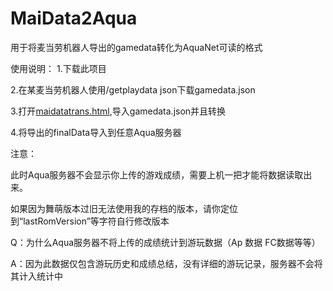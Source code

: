# MaiData2Aqua
用于将麦当劳机器人导出的gamedata转化为AquaNet可读的格式

使用说明：
1.下载此项目

2.在某麦当劳机器人使用/getplaydata json下载gamedata.json

3.打开[maidatatrans.html](https://danieltoyama.fun/MaiData2Aqua/maidatatrans.html),导入gamedata.json并且转换

4.将导出的finalData导入到任意Aqua服务器

注意：

此时Aqua服务器不会显示你上传的游戏成绩，需要上机一把才能将数据读取出来。

如果因为舞萌版本过旧无法使用我的存档的版本，请你定位到“lastRomVersion”等字符自行修改版本

Q：为什么Aqua服务器不将上传的成绩统计到游玩数据（Ap 数据 FC数据等等）

A：因为此数据仅包含游玩历史和成绩总结，没有详细的游玩记录，服务器不会将其计入统计中

